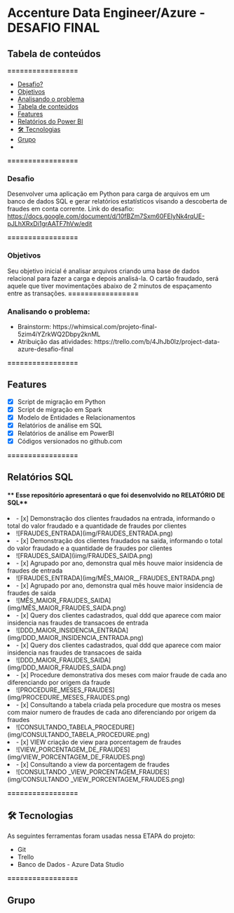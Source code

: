 # Accenture Data Engineer/Azure - DESAFIO FINAL

## Tabela de conteúdos

**=================**

  - [Desafio?](#qual-o-desafio)
  - [Objetivos](#objetivos)
  - [Analisando o problema](#analisando-o-problema)
  - [Tabela de conteúdos](#tabela-de-conteúdos)
  - [Features](#features)
  - [Relatórios do Power BI](#relatórios-do-power-bi)
  - [🛠 Tecnologias](#-tecnologias)
  - [Grupo](#grupo)
  - 
   **=================**

### **Desafio**

Desenvolver uma aplicação em Python para carga de arquivos em um banco de dados SQL e gerar relatórios estatísticos visando a descoberta de fraudes em conta corrente.
Link do desafio:          https://docs.google.com/document/d/10fBZm7Sxm60FEIyNk4rqUE-pJLhXRxDi1grAATF7hVw/edit

**=================**

### **Objetivos**

Seu objetivo inicial é analisar arquivos criando uma base de dados relacional para fazer a carga e depois analisá-la. O cartão fraudado, será aquele que tiver movimentações abaixo de 2 minutos de espaçamento entre as transações.
**=================**

### **Analisando o problema:**

<ul>
    <li>Brainstorm: https://whimsical.com/projeto-final-5zim4iYZrkWQ2Dbpy2knML</li>
    <li>Atribuição das atividades: https://trello.com/b/4JhJb0Iz/project-data-azure-desafio-final</li>
</ul>

**=================**

## **Features**

- [x]  Script de migração em Python
- [x]  Script de migração em Spark
- [x]  Modelo de Entidades e Relacionamentos
- [x]  Relatórios de análise em SQL
- [x]  Relatórios de análise em PowerBI 
- [x]  Códigos versionados no github.com

**=================**

## **Relatórios SQL**


 #### ** Esse repositório apresentará o que foi desenvolvido no RELATÓRIO DE SQL**

<li>- [x]  Demonstração dos clientes fraudados na entrada, informando o total do valor fraudado e a quantidade de fraudes por clientes<li>
  ![FRAUDES_ENTRADA](img/FRAUDES_ENTRADA.png)
<li>- [x]  Demonstração dos clientes fraudados na saida, informando o total do valor fraudado e a quantidade de fraudes por clientes<li>
   ![FRAUDES_SAIDA](iimg/FRAUDES_SAIDA.png)
<li>- [x]  Agrupado por ano, demonstra qual mês houve maior insidencia de fraudes de entrada<li>
  ![FRAUDES_ENTRADA](img/MÊS_MAIOR__FRAUDES_ENTRADA.png)
<li>- [x]  Agrupado por ano, demonstra qual mês houve maior insidencia de fraudes de saida<li>
    ![MÊS_MAIOR_FRAUDES_SAIDA](img/MÊS_MAIOR_FRAUDES_SAIDA.png)
<li>- [x]  Query dos clientes cadastrados, qual ddd que aparece com maior insidencia nas fraudes de transacoes de entrada<li>
     ![DDD_MAIOR_INSIDENCIA_ENTRADA](img/DDD_MAIOR_INSIDENCIA_ENTRADA.png)
<li>- [x]  Query dos clientes cadastrados, qual ddd que aparece com maior insidencia nas fraudes de transacoes de saida<li>
     ![DDD_MAIOR_FRAUDES_SAIDA](img/DDD_MAIOR_FRAUDES_SAIDA.png)
<li>- [x]  Procedure demonstrativa dos meses com maior fraude de cada ano diferenciando por origem da fraude<li>
     ![PROCEDURE_MESES_FRAUDES](img/PROCEDURE_MESES_FRAUDES.png)
<li>- [x]  Consultando a tabela criada pela procedure que mostra os meses com maior numero de fraudes de cada ano diferenciando por origem da fraudes<li>
     ![CONSULTANDO_TABELA_PROCEDURE](img/CONSULTANDO_TABELA_PROCEDURE.png)
<li>- [x]  VIEW criação de view para porcentagem de fraudes<li>
     ![VIEW_PORCENTAGEM_DE_FRAUDES](img/VIEW_PORCENTAGEM_DE_FRAUDES.png)
<li>- [x]  Consultando a view da porcentagem de fraudes<li>
    ![CONSULTANDO _VIEW_PORCENTAGEM_FRAUDES](img/CONSULTANDO _VIEW_PORCENTAGEM_FRAUDES.png)
 

  
  **=================**
## **🛠 Tecnologias**

As seguintes ferramentas foram usadas nessa ETAPA do projeto:

<ul>    <li>Git</li>
    <li>Trello</li>
    <li>Banco de Dados - Azure Data Studio</li>
</ul>
  
**=================**
## **Grupo**

 

